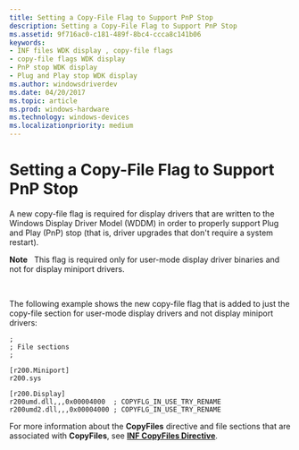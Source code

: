 ```yaml
---
title: Setting a Copy-File Flag to Support PnP Stop
description: Setting a Copy-File Flag to Support PnP Stop
ms.assetid: 9f716ac0-c181-489f-8bc4-ccca8c141b06
keywords:
- INF files WDK display , copy-file flags
- copy-file flags WDK display
- PnP stop WDK display
- Plug and Play stop WDK display
ms.author: windowsdriverdev
ms.date: 04/20/2017
ms.topic: article
ms.prod: windows-hardware
ms.technology: windows-devices
ms.localizationpriority: medium
---
```


# Setting a Copy-File Flag to Support PnP Stop


A new copy-file flag is required for display drivers that are written to the Windows Display Driver Model (WDDM) in order to properly support Plug and Play (PnP) stop (that is, driver upgrades that don't require a system restart).

**Note**   This flag is required only for user-mode display driver binaries and not for display miniport drivers.

 

The following example shows the new copy-file flag that is added to just the copy-file section for user-mode display drivers and not display miniport drivers:

```
;
; File sections
;

[r200.Miniport]
r200.sys

[r200.Display]
r200umd.dll,,,0x00004000  ; COPYFLG_IN_USE_TRY_RENAME
r200umd2.dll,,,0x00004000 ; COPYFLG_IN_USE_TRY_RENAME
```

For more information about the **CopyFiles** directive and file sections that are associated with **CopyFiles**, see [**INF CopyFiles Directive**](https://msdn.microsoft.com/library/windows/hardware/ff546346).

 

 





